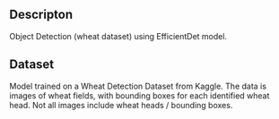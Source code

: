 ## Descripton
Object Detection (wheat dataset) using EfficientDet model.

## Dataset
Model trained on a Wheat Detection Dataset from Kaggle. The data is images of wheat fields, with bounding boxes for each identified wheat head. Not all images include wheat heads / bounding boxes.




